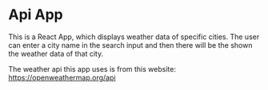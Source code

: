 # Api App

This is a React App, which displays weather data of specific cities. The user can enter a city name in the search input and then there will be the shown the weather data of that city. 

The weather api this app uses is from this website: https://openweathermap.org/api
